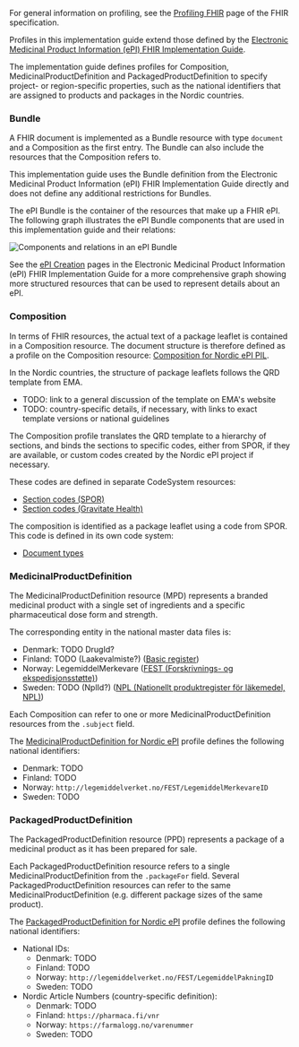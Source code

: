 For general information on profiling, see the [Profiling FHIR](http://hl7.org/fhir/R5/profiling.html) page of the FHIR specification.

Profiles in this implementation guide extend those defined by the [Electronic Medicinal Product Information (ePI) FHIR Implementation Guide](http://hl7.org/fhir/uv/emedicinal-product-info/).

The implementation guide defines profiles for Composition, MedicinalProductDefinition and PackagedProductDefinition to specify project- or region-specific properties, such as the national identifiers that are assigned to products and packages in the Nordic countries.

### Bundle

A FHIR document is implemented as a Bundle resource with type `document` and a Composition as the first entry. The Bundle can also include the resources that the Composition refers to.

This implementation guide uses the Bundle definition from the Electronic Medicinal Product Information (ePI) FHIR Implementation Guide directly and does not define any additional restrictions for Bundles.

The ePI Bundle is the container of the resources that make up a FHIR ePI. The following graph illustrates the ePI Bundle components that are used in this implementation guide and their relations:

<img src="bundle-components.png" alt="Components and relations in an ePI Bundle" style="float: none;"/>

See the [ePI Creation](http://hl7.org/fhir/uv/emedicinal-product-info/STU1/steps-to-create-epi3.html) pages in the Electronic Medicinal Product Information (ePI) FHIR Implementation Guide for a more comprehensive graph showing more structured resources that can be used to represent details about an ePI.

### Composition

In terms of FHIR resources, the actual text of a package leaflet is contained in a Composition resource. The document structure is therefore defined as a profile on the Composition resource: [Composition for Nordic ePI PIL](StructureDefinition-Nordic-ePI-Composition-PIL.html).

In the Nordic countries, the structure of package leaflets follows the QRD template from EMA.
* TODO: link to a general discussion of the template on EMA's website
* TODO: country-specific details, if necessary, with links to exact template versions or national guidelines

The Composition profile translates the QRD template to a hierarchy of sections, and binds the sections to specific codes, either from SPOR, if they are available, or custom codes created by the Nordic ePI project if necessary.

These codes are defined in separate CodeSystem resources:

* [Section codes (SPOR)](CodeSystem-EmaRmsQrd.html)
* [Section codes (Gravitate Health)](CodeSystem-GhEpiSections.html)

The composition is identified as a package leaflet using a code from SPOR. This code is defined in its own code system:

* [Document types](CodeSystem-EmaRmsDocTypes.html)

### MedicinalProductDefinition

The MedicinalProductDefinition resource (MPD) represents a branded medicinal product with a single set of ingredients and a specific pharmaceutical dose form and strength.

The corresponding entity in the national master data files is:

* Denmark: TODO DrugId?
* Finland: TODO (Laakevalmiste?) ([Basic register](https://fimea.fi/en/databases_and_registers/basic-register-xml))
* Norway: LegemiddelMerkevare ([FEST (Forskrivnings- og ekspedisjonsstøtte)](https://www.dmp.no/om-oss/distribusjon-av-legemiddeldata/fest))
* Sweden: TODO (NplId?) ([NPL (Nationellt produktregister för läkemedel, NPL)](https://www.lakemedelsverket.se/sv/e-tjanster-och-hjalpmedel/substans-och-produktregister/npl))

Each Composition can refer to one or more MedicinalProductDefinition resources from the `.subject` field.

The [MedicinalProductDefinition for Nordic ePI](StructureDefinition-Nordic-ePI-MedicinalProductDefinition.html) profile defines the following national identifiers:

* Denmark: TODO
* Finland: TODO
* Norway: `http://legemiddelverket.no/FEST/LegemiddelMerkevareID`
* Sweden: TODO

### PackagedProductDefinition

The PackagedProductDefinition resource (PPD) represents a package of a medicinal product as it has been prepared for sale.

Each PackagedProductDefinition resource refers to a single MedicinalProductDefinition from the `.packageFor` field. Several PackagedProductDefinition resources can refer to the same MedicinalProductDefinition (e.g. different package sizes of the same product).

The [PackagedProductDefinition for Nordic ePI](StructureDefinition-Nordic-ePI-PackagedProductDefinition.html) profile defines the following national identifiers:

* National IDs:
  * Denmark: TODO
  * Finland: TODO
  * Norway: `http://legemiddelverket.no/FEST/LegemiddelPakningID`
  * Sweden: TODO
* Nordic Article Numbers (country-specific definition):
  * Denmark: TODO
  * Finland: `https://pharmaca.fi/vnr`
  * Norway: `https://farmalogg.no/varenummer`
  * Sweden: TODO
